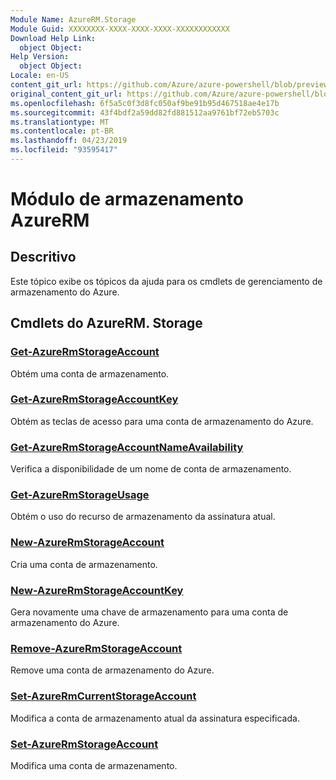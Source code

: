 ```yaml
---
Module Name: AzureRM.Storage
Module Guid: XXXXXXXX-XXXX-XXXX-XXXX-XXXXXXXXXXXX
Download Help Link:
  object Object: 
Help Version:
  object Object: 
Locale: en-US
content_git_url: https://github.com/Azure/azure-powershell/blob/preview/src/ResourceManager/Storage/Stack/Commands.Management.Storage/help/AzureRM.Storage.md
original_content_git_url: https://github.com/Azure/azure-powershell/blob/preview/src/ResourceManager/Storage/Stack/Commands.Management.Storage/help/AzureRM.Storage.md
ms.openlocfilehash: 6f5a5c0f3d8fc050af9be91b95d467518ae4e17b
ms.sourcegitcommit: 43f4bdf2a59dd82fd881512aa9761bf72eb5703c
ms.translationtype: MT
ms.contentlocale: pt-BR
ms.lasthandoff: 04/23/2019
ms.locfileid: "93595417"
---
```

# Módulo de armazenamento AzureRM
## Descritivo
Este tópico exibe os tópicos da ajuda para os cmdlets de gerenciamento de armazenamento do Azure.

## Cmdlets do AzureRM. Storage
### [Get-AzureRmStorageAccount](Get-AzureRmStorageAccount.md)
Obtém uma conta de armazenamento.

### [Get-AzureRmStorageAccountKey](Get-AzureRmStorageAccountKey.md)
Obtém as teclas de acesso para uma conta de armazenamento do Azure.

### [Get-AzureRmStorageAccountNameAvailability](Get-AzureRmStorageAccountNameAvailability.md)
Verifica a disponibilidade de um nome de conta de armazenamento.

### [Get-AzureRmStorageUsage](Get-AzureRmStorageUsage.md)
Obtém o uso do recurso de armazenamento da assinatura atual.

### [New-AzureRmStorageAccount](New-AzureRmStorageAccount.md)
Cria uma conta de armazenamento.

### [New-AzureRmStorageAccountKey](New-AzureRmStorageAccountKey.md)
Gera novamente uma chave de armazenamento para uma conta de armazenamento do Azure.

### [Remove-AzureRmStorageAccount](Remove-AzureRmStorageAccount.md)
Remove uma conta de armazenamento do Azure.

### [Set-AzureRmCurrentStorageAccount](Set-AzureRmCurrentStorageAccount.md)
Modifica a conta de armazenamento atual da assinatura especificada.

### [Set-AzureRmStorageAccount](Set-AzureRmStorageAccount.md)
Modifica uma conta de armazenamento.

